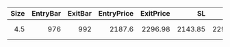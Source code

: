 |   Size |   EntryBar |   ExitBar |   EntryPrice |   ExitPrice |      SL |      TP |     PnL |   Commission |   ReturnPct | EntryTime                 | ExitTime                  | Duration        | Tag   |   Entry_Bullish |   Exit_Bullish |   Entry_Bearish |   Exit_Bearish |
|-------:|-----------:|----------:|-------------:|------------:|--------:|--------:|--------:|-------------:|------------:|:--------------------------|:--------------------------|:----------------|:------|----------------:|---------------:|----------------:|---------------:|
|    4.5 |        976 |       992 |       2187.6 |     2296.98 | 2143.85 | 2296.98 | 451.849 |      40.3612 |      0.0459 | 2025-06-22 21:00:00+00:00 | 2025-06-23 13:00:00+00:00 | 0 days 16:00:00 |       |               0 |              0 |               0 |              0 |